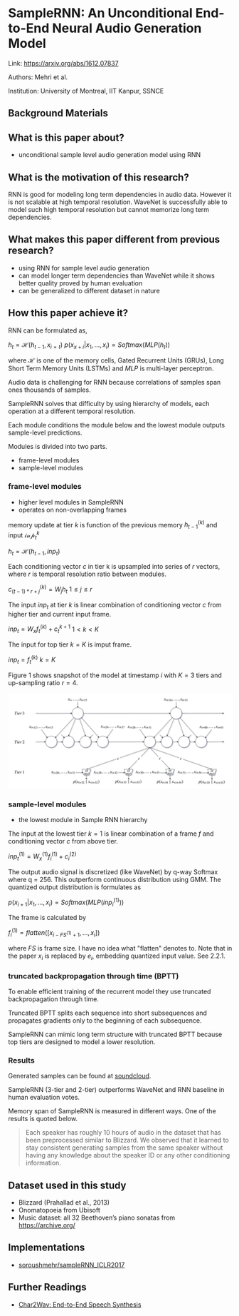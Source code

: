 # SampleRNN: An Unconditional End-to-End Neural Audio Generation Model

Link: https://arxiv.org/abs/1612.07837

Authors: Mehri et al.

Institution: University of Montreal, IIT Kanpur, SSNCE

## Background Materials

## What is this paper about?

- unconditional sample level audio generation model using RNN

## What is the motivation of this research?

RNN is good for modeling long term dependencies in audio data.
However it is not scalable at high temporal resolution.
WaveNet is successfully able to model such high temporal resolution
but cannot memorize long term dependencies.

## What makes this paper different from previous research?

- using RNN for sample level audio generation
- can model longer term dependencies than WaveNet while it shows
better quality proved by human evaluation
- can be generalized to different dataset in nature

## How this paper achieve it?

RNN can be formulated as,

$h_t = \mathcal{H}(h_{t-1}, x_{i=t})$
$p(x_{x+i}|x_1,...,x_i) = \mathit{Softmax}(\mathit{MLP}(h_t))$

where $\mathcal{H}$ is one of the memory cells, Gated Recurrent Units (GRUs), Long Short Term Memory Units (LSTMs) and $MLP$ is multi-layer perceptron.

Audio data is challenging for RNN because correlations of samples span ones thousands of samples.

SampleRNN solves that difficulty by using hierarchy of models, each operation at a different temporal resolution.

Each module conditions the module below and the lowest module outputs sample-level predictions.

Modules is divided into two parts.

- frame-level modules
- sample-level modules

### frame-level modules

- higher level modules in SampleRNN
- operates on non-overlapping frames

memory update at tier $k$ is function of the previous memory $h^{(k)}_{t-1}$ and input $\mathcal{inp}^{k}_t$

$h_t = \mathcal{H}(h_{t-1}, \mathit{inp}_t)$

Each conditioning vector $c$ in tier k is upsampled into series of $r$ vectors, where $r$ is temporal resolution ratio between modules.

$c^{(k)}_{(t-1)*r+j} = W_jh_t$ $1 \leq j \leq r$

The input $\mathit{inp}_t$ at tier $k$ is linear combination of conditioning vector $c$ from higher tier and current input frame.

$\mathit{inp}_t = W_xf^{(k)}_t + c^{k+1}_t$ $1 < k < K$

The input for top tier $k = K$ is imput frame.

$\mathit{inp}_t = f^{(k)}_t$ $k = K$

Figure 1 shows snapshot of the model at timestamp $i$ with $K = 3$ tiers and up-sampling ratio $r = 4$.

![Figure1](img/SampleRNN_Figure1.png)


### sample-level modules

- the lowest module in Sample RNN hierarchy


The input at the lowest tier $k = 1$ is linear combination of a frame $f$ and conditioning vector $c$ from above tier.

$\mathit{inp}^{(1)}_t = W^{(1)}_xf^{(1)}_i + c^{(2)}_i$

The output audio signal is discretized (like WaveNet) by q-way Softmax where q = 256. This outperform continuous distribution using GMM. The quantized output distribution is formulates as

$p(x_{i+1}|x_1,...,x_i) = \mathit{Softmax}(\mathit{MLP}(inp^{(1)}_i))$

The frame is calculated by

$f^{(1)}_{i} = \mathit{flatten}([x_{i - FS^{(1)} + 1},...,x_i])$

where $FS$ is frame size. I have no idea what "flatten" denotes to.
Note that in the paper $x_i$ is replaced by $e_i$, embedding quantized input value. See 2.2.1.

### truncated backpropagation through time (BPTT)

To enable efficient training of the recurrent model they use truncated backpropagation through time.

Truncated BPTT splits each sequence into short subsequences and propagates gradients only to the beginning of each subsequence.

SampleRNN can mimic long term structure with truncated BPTT because top tiers are designed to model a lower resolution.

### Results

 Generated samples can be found at [soundcloud](https://soundcloud.com/samplernn/sets).

 SampleRNN (3-tier and 2-tier) outperforms WaveNet and RNN baseline in human evaluation votes.

 Memory span of SampleRNN is measured in different ways. One of the results is quoted below.

 > Each speaker has roughly 10 hours of audio in the dataset that has been preprocessed similar to Blizzard. We observed that it learned to stay consistent generating samples from the same speaker without having any knowledge about the speaker ID or any other conditioning information.

## Dataset used in this study

- Blizzard (Prahallad et al., 2013)
- Onomatopoeia from Ubisoft
- Music dataset: all 32 Beethoven’s piano sonatas from https://archive.org/

## Implementations

- [soroushmehr/sampleRNN_ICLR2017](https://github.com/soroushmehr/sampleRNN_ICLR2017)

## Further Readings

- [Char2Wav: End-to-End Speech Synthesis](http://www.josesotelo.com/speechsynthesis/)
